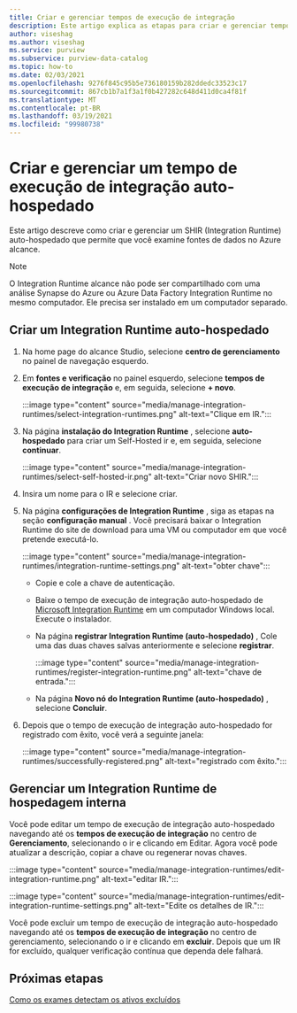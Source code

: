 ```yaml
---
title: Criar e gerenciar tempos de execução de integração
description: Este artigo explica as etapas para criar e gerenciar tempos de execução de integração no Azure alcance.
author: viseshag
ms.author: viseshag
ms.service: purview
ms.subservice: purview-data-catalog
ms.topic: how-to
ms.date: 02/03/2021
ms.openlocfilehash: 9276f845c95b5e736180159b282ddedc33523c17
ms.sourcegitcommit: 867cb1b7a1f3a1f0b427282c648d411d0ca4f81f
ms.translationtype: MT
ms.contentlocale: pt-BR
ms.lasthandoff: 03/19/2021
ms.locfileid: "99980738"
---
```

# <a name="create-and-manage-a-self-hosted-integration-runtime"></a>Criar e gerenciar um tempo de execução de integração auto-hospedado

Este artigo descreve como criar e gerenciar um SHIR (Integration Runtime) auto-hospedado que permite que você examine fontes de dados no Azure alcance.

> [!NOTE]
> O Integration Runtime alcance não pode ser compartilhado com uma análise Synapse do Azure ou Azure Data Factory Integration Runtime no mesmo computador. Ele precisa ser instalado em um computador separado.

## <a name="create-a-self-hosted-integration-runtime"></a>Criar um Integration Runtime auto-hospedado

1. Na home page do alcance Studio, selecione **centro de gerenciamento** no painel de navegação esquerdo.

2. Em **fontes e verificação** no painel esquerdo, selecione **tempos de execução de integração** e, em seguida, selecione **+ novo**.

   :::image type="content" source="media/manage-integration-runtimes/select-integration-runtimes.png" alt-text="Clique em IR.":::

3. Na página **instalação do Integration Runtime** , selecione **auto-hospedado** para criar um Self-Hosted ir e, em seguida, selecione **continuar**.

   :::image type="content" source="media/manage-integration-runtimes/select-self-hosted-ir.png" alt-text="Criar novo SHIR.":::

4. Insira um nome para o IR e selecione criar.

5. Na página **configurações de Integration Runtime** , siga as etapas na seção **configuração manual** . Você precisará baixar o Integration Runtime do site de download para uma VM ou computador em que você pretende executá-lo.

   :::image type="content" source="media/manage-integration-runtimes/integration-runtime-settings.png" alt-text="obter chave":::

   - Copie e cole a chave de autenticação.

   - Baixe o tempo de execução de integração auto-hospedado de [Microsoft Integration Runtime](https://www.microsoft.com/download/details.aspx?id=39717) em um computador Windows local. Execute o instalador.

   - Na página **registrar Integration Runtime (auto-hospedado)** , Cole uma das duas chaves salvas anteriormente e selecione **registrar**.

     :::image type="content" source="media/manage-integration-runtimes/register-integration-runtime.png" alt-text="chave de entrada.":::

   - Na página **Novo nó do Integration Runtime (auto-hospedado)** , selecione **Concluir**.

6. Depois que o tempo de execução de integração auto-hospedado for registrado com êxito, você verá a seguinte janela:

   :::image type="content" source="media/manage-integration-runtimes/successfully-registered.png" alt-text="registrado com êxito.":::

## <a name="manage-a-self-hosted-integration-runtime"></a>Gerenciar um Integration Runtime de hospedagem interna

Você pode editar um tempo de execução de integração auto-hospedado navegando até os **tempos de execução de integração** no centro de **Gerenciamento**, selecionando o ir e clicando em Editar. Agora você pode atualizar a descrição, copiar a chave ou regenerar novas chaves.

:::image type="content" source="media/manage-integration-runtimes/edit-integration-runtime.png" alt-text="editar IR.":::

:::image type="content" source="media/manage-integration-runtimes/edit-integration-runtime-settings.png" alt-text="Edite os detalhes de IR.":::

Você pode excluir um tempo de execução de integração auto-hospedado navegando até os **tempos de execução de integração** no centro de gerenciamento, selecionando o ir e clicando em **excluir**. Depois que um IR for excluído, qualquer verificação contínua que dependa dele falhará.

## <a name="next-steps"></a>Próximas etapas

[Como os exames detectam os ativos excluídos](concept-detect-deleted-assets.md)
